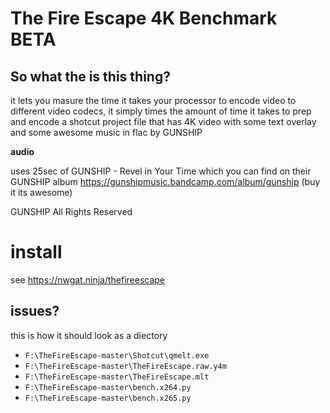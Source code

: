 # The Fire Escape 4K Benchmark BETA

## So what the is this thing?
it lets you masure the time it takes your processor to encode video to different video codecs, it simply times the amount of time it takes to prep and encode a shotcut project file that has 4K video with some text overlay and some awesome music in flac by GUNSHIP

**audio**

uses 25sec of GUNSHIP - Revel in Your Time which you can find on their GUNSHIP album
https://gunshipmusic.bandcamp.com/album/gunship (buy it its awesome)

GUNSHIP All Rights Reserved

# install
see https://nwgat.ninja/thefireescape

## issues?
this is how it should look as a diectory

* `F:\TheFireEscape-master\Shotcut\qmelt.exe`
* `F:\TheFireEscape-master\TheFireEscape.raw.y4m`
* `F:\TheFireEscape-master\TheFireEscape.mlt`
* `F:\TheFireEscape-master\bench.x264.py`
* `F:\TheFireEscape-master\bench.x265.py`
